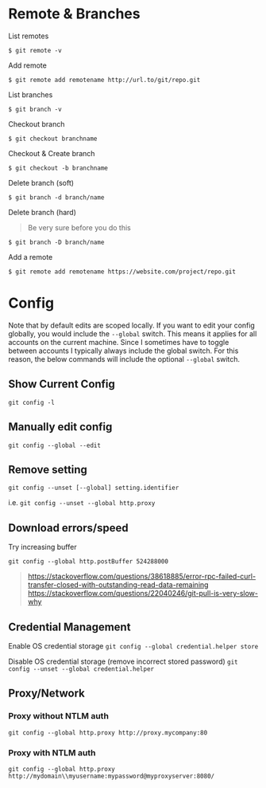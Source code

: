 # Remote & Branches

List remotes

```
$ git remote -v
```

Add remote

```
$ git remote add remotename http://url.to/git/repo.git
```

List branches

```
$ git branch -v
```

Checkout branch

```
$ git checkout branchname
```

Checkout & Create branch

```
$ git checkout -b branchname
```

Delete branch (soft)

```
$ git branch -d branch/name
```

Delete branch (hard)

> Be very sure before you do this

```
$ git branch -D branch/name
```

Add a remote

```
$ git remote add remotename https://website.com/project/repo.git
```

# Config

Note that by default edits are scoped locally. If you want to edit your config
globally, you would include the `--global` switch. This means it applies for
all accounts on the current machine. Since I sometimes have to toggle between
accounts I typically always include the global switch. For this reason, the
below commands will include the optional `--global` switch.

## Show Current Config

`git config -l`

## Manually edit config

`git config --global --edit`

## Remove setting

`git config --unset [--global] setting.identifier`

i.e. `git config --unset --global http.proxy`

## Download errors/speed

Try increasing buffer

`git config --global http.postBuffer 524288000`

> https://stackoverflow.com/questions/38618885/error-rpc-failed-curl-transfer-closed-with-outstanding-read-data-remaining  
> https://stackoverflow.com/questions/22040246/git-pull-is-very-slow-why

## Credential Management

Enable OS credential storage
`git config --global credential.helper store`

Disable OS credential storage (remove incorrect stored password)
`git config --unset --global credential.helper`

## Proxy/Network

### Proxy without NTLM auth

`git config --global http.proxy http://proxy.mycompany:80`

### Proxy with NTLM auth

`git config --global http.proxy http://mydomain\\myusername:mypassword@myproxyserver:8080/`
